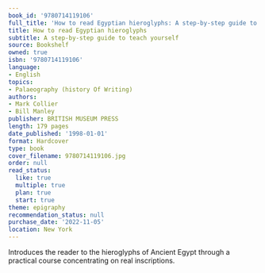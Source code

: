 ```yaml
---
book_id: '9780714119106'
full_title: 'How to read Egyptian hieroglyphs: A step-by-step guide to teach yourself'
title: How to read Egyptian hieroglyphs
subtitle: A step-by-step guide to teach yourself
source: Bookshelf
owned: true
isbn: '9780714119106'
language:
- English
topics:
- Palaeography (history Of Writing)
authors:
- Mark Collier
- Bill Manley
publisher: BRITISH MUSEUM PRESS
length: 179 pages
date_published: '1998-01-01'
format: Hardcover
type: book
cover_filename: 9780714119106.jpg
order: null
read_status:
  like: true
  multiple: true
  plan: true
  start: true
theme: epigraphy
recommendation_status: null
purchase_date: '2022-11-05'
location: New York
---
```

Introduces the reader to the hieroglyphs of Ancient Egypt through a practical course concentrating on real inscriptions.
